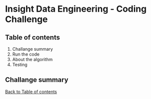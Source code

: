 # Insight Data Engineering - Coding Challenge

## Table of contents
1. Challange summary
2. Run the code 
3. About the algorithm
4. Testing


## Challange summary 
[Back to Table of contents](##-Table-of-contents)
